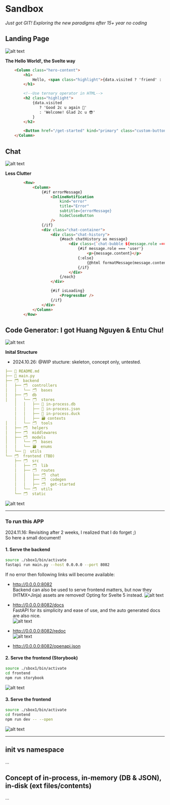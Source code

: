 
# Sandbox 
_Just got GIT! Exploring the new paradigms after 15+ year no coding_

## Landing Page

![alt text](_docs/image.png)

**The Hello World!, the Svelte way**  
```html
    <Column class="hero-content">
        <h1>
            Hello, <span class="highlight">{data.visited ? 'friend' : 'stranger'}!</span>
        </h1>

        <!--Use ternary operator in HTML-->
        <h2 class="highlight">
            {data.visited
               ? 'Good 2c u again 🤩'
               : 'Welcome! Glad 2c u 😎'
            }
        </h2>

        <Button href="/get-started" kind="primary" class="custom-button">Get Started</Button>
    </Column>
```                

## Chat
![alt text](_docs/image-1.png)

**Less Clutter**
```html
        <Row>
            <Column>
                {#if errorMessage}
                    <InlineNotification
                        kind="error"
                        title="Error"
                        subtitle={errorMessage}
                        hideCloseButton
                    />
                {/if}
                <div class="chat-container">
                    <div class="chat-history">
                        {#each chatHistory as message}
                            <div class={`chat-bubble ${message.role === 'user' ? 'user-bubble' : 'ai-bubble'}`}>
                                {#if message.role === 'user'}
                                    <p>{message.content}</p>
                                {:else}
                                    {@html formatMessage(message.content)}
                                {/if}
                            </div>
                        {/each}
                    </div>

                    {#if isLoading}
                        <ProgressBar />
                    {/if}
                </div>
            </Column>
        </Row>
```

## Code Generator: I got Huang Nguyen & Entu Chu! 

![alt text](_docs/image-2.png)

**Inital Structure**
- 2024.10.26: @WIP stucture: skeleton, concept only, untested.   

```yaml
├── 📑 README.md
├── 📑 main.py
├── 🗂️  backend
│   ├── 🗂️  controllers
│   │   └── 🗂️  bases
│   ├── 🗂️  db
│   │   └── 🗂️  stores
    │   │   ├── 📑 in-process.db
    │   │   ├── 📑 in-process.json
    │   │   ├── 📑 in-process.duck
    │   │   ├── 🗃️ contexts
│   │   └── 🗂️  tools
│   ├── 🗂️  helpers
│   ├── 🗂️  middlewares
│   ├── 🗂️  models
│   │   └── 🗂️  bases
│   │   └── 🗃️  enums
│   └── 🧰  utils
└── 🗂️  frontend (TBD)
    ├── 🗂️  src
    │   ├── 🗂️  lib
    │   ├── 🗂️  routes
    │   │   ├── 🗂️  chat
    │   │   ├── 🗂️  codegen
    │   │   ├── 🗂️  get-started
    │   └── 🗂️  utils
    └── 🗂️  static
```    



![alt text](_docs/image-3.png)

---

### To run this APP
2024.11.16: Revisiting after 2 weeks, I realized that I do forget ;)  
So here a small document!

#### 1. Serve the backend
   ```bash
   source ./sbox1/bin/activate
   fastapi run main.py --host 0.0.0.0 --port 8082
   ```

   If no error then following links will become available:
  
   - http://0.0.0.0:8082    
   Backend can also be used to serve frontend matters, but now they (HTMX+Jinja) assets are removed! Opting for Svelte 5 instead.
   ![alt text](_docs/image-3a.png)

   - http://0.0.0.0:8082/docs    
   FastAPI for its simplicity and ease of use, and the auto generated docs are also nice.  
   ![alt text](_docs/image-1a.png)

   - http://0.0.0.0:8082/redoc    
   ![alt text](_docs/image-2a.png)

   - http://0.0.0.0:8082/openapi.json   



#### 2. Serve the frontend  (Storybook)
   ```bash
   source ./sbox1/bin/activate
   cd frontend
   npm run storybook 
   ```
![alt text](_docs/image-4a.png)



#### 3. Serve the frontend
   ```bash
   source ./sbox1/bin/activate
   cd frontend
   npm run dev -- --open 
   ```
![alt text](_docs/image-5a.png)


---

## __init__ vs namespace
...


## Concept of in-process, in-memory (DB & JSON), in-disk (ext files/contents)
...